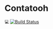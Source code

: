 # Contatooh

:computer:
[![Build Status](https://travis-ci.org/IgorVieira/Contatooh.svg?branch=master)](https://travis-ci.org/IgorVieira/Contatooh)


